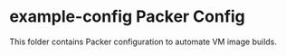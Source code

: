 # example-config Packer Config

This folder contains Packer configuration to automate VM image builds.